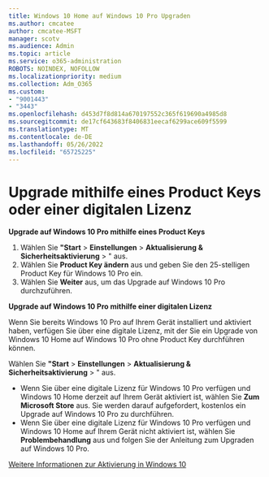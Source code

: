 ```yaml
---
title: Windows 10 Home auf Windows 10 Pro Upgraden
ms.author: cmcatee
author: cmcatee-MSFT
manager: scotv
ms.audience: Admin
ms.topic: article
ms.service: o365-administration
ROBOTS: NOINDEX, NOFOLLOW
ms.localizationpriority: medium
ms.collection: Adm_O365
ms.custom:
- "9001443"
- "3443"
ms.openlocfilehash: d453d7f8d814a670197552c365f619690a4985d8
ms.sourcegitcommit: de17cf643683f8406831eecaf6299ace609f5599
ms.translationtype: MT
ms.contentlocale: de-DE
ms.lasthandoff: 05/26/2022
ms.locfileid: "65725225"
---
```

# <a name="upgrade-using-either-a-product-key-or-a-digital-license"></a>Upgrade mithilfe eines Product Keys oder einer digitalen Lizenz

**Upgrade auf Windows 10 Pro mithilfe eines Product Keys**

1. Wählen Sie **"Start** >  **Einstellungen** >  **Aktualisierung & Sicherheitsaktivierung** > " aus.
2. Wählen Sie **Product Key ändern** aus und geben Sie den 25-stelligen Product Key für Windows 10 Pro ein.
3. Wählen Sie **Weiter** aus, um das Upgrade auf Windows 10 Pro durchzuführen.

**Upgrade auf Windows 10 Pro mithilfe einer digitalen Lizenz**

Wenn Sie bereits Windows 10 Pro auf Ihrem Gerät installiert und aktiviert haben, verfügen Sie über eine digitale Lizenz, mit der Sie ein Upgrade von Windows 10 Home auf Windows 10 Pro ohne Product Key durchführen können.

Wählen Sie **"Start** >  **Einstellungen** >  **Aktualisierung & Sicherheitsaktivierung** > " aus.

- Wenn Sie über eine digitale Lizenz für Windows 10 Pro verfügen und Windows 10 Home derzeit auf Ihrem Gerät aktiviert ist, wählen Sie **Zum Microsoft Store** aus. Sie werden darauf aufgefordert, kostenlos ein Upgrade auf Windows 10 Pro zu durchführen.
- Wenn Sie über eine digitale Lizenz für Windows 10 Pro verfügen und Windows 10 Home auf Ihrem Gerät nicht aktiviert ist, wählen Sie **Problembehandlung** aus und folgen Sie der Anleitung zum Upgraden auf Windows 10 Pro.

[Weitere Informationen zur Aktivierung in Windows 10](https://support.microsoft.com/help/12440)